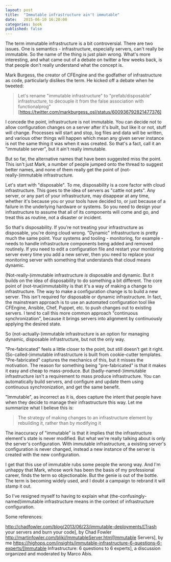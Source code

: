 ```yaml
---
layout: post
title:  "Immutable infrastructure ain't immutable"
date:   2015-06-10 16:20:00
categories: book
published: false
---
```


The term immutable infrastructure is a bit controversial. There are two issues. One is semantics - infrastructure, especially servers, can't really be immutable. So the name of the thing is just plain wrong. What's more interesting, and what came out of a debate on twitter a few weeks back, is that people don't really understand what the concept is.

Mark Burgess, the creator of CFEngine and the godfather of infrastructure as code, particularly dislikes the term. He kicked off a debate when he tweeted:

> Let's rename "immutable infrastructure" to "prefab/disposable" infrastructure, to decouple it from the false association with functionalprog"[https://twitter.com/markburgess_osl/status/600936792821477376]

I concede the point, infrastructure is not immutable. You can decide not to allow configuration changes on a server after it's built, but like it or not, stuff will change. Processes will start and stop, log files and data will be written, and various other things will happen which mean any given server instance is not the same thing it was when it was created. So that's a fact, call it an "immutable server", but it ain't really immutable.

But so far, the alternative names that have been suggested miss the point. This isn't just Mark, a number of people jumped onto the thread to suggest better names, and none of them really get the point of (not-really-)immutable infrastructure.

Let's start with "disposable". To me, disposability is a core factor with cloud infrastructure. This goes to the idea of servers as "cattle not pets". Any server, or any part of your infrastructure, may disappear at any time, whether it's because you or your tools have decided to, or just because of a failure in the underlying hardware or systems. So you need to design your infrastructure to assume that all of its components will come and go, and treat this as routine, not a disaster or incident.

So that's disposability. If you're not treating your infrastructure as disposable, you're doing cloud wrong. "Dynamic" infrastructure is pretty much the same point. Your systems and tooling - monitoring, for example - needs to handle infrastructure components being added and removed routinely. If you need to edit a configuration file and restart your monitoring server every time you add a new server, then you need to replace your monitoring server with something that understands that cloud means dynamic.

(Not-really-)immutable infrastructure _is_ disposable and dynamic. But it builds on the idea of disposability to do something a bit different. The core point of (not-true)immutability is that it's a way of making a change to infrastructure. The way to make a configuration change is to build a new server. This isn't required for disposable or dynamic infrastructure. In fact, the mainstream approach is to use an automated configuration tool like CFEngine, Ansible, Chef, Puppet, etc. to push changes out to existing servers. I tend to call this more common approach "continuous synchronization", because it brings servers into alignment by continuously applying the desired state.

So (not-actually-)immutable infrastructure is an option for managing dynamic, disposable infrastructure, but not the only way.

"Pre-fabricated" feels a little closer to the point, but still doesn't get it right. (So-called-)immutable infrastructure is built from cookie-cutter templates. "Pre-fabricated" captures the mechanics of this, but it misses the motivation. The reason for something being "pre-fabricated" is that it makes it easy and cheap to mass-produce. But (badly-named-)immutable infrastructure isn't a requirement to mass produce infrastructure. You can automatically build servers, and configure and update them using continuous synchronization, and get the same benefit.

"Immutable", as incorrect as it is, does capture the intent that people have when they decide to manage their infrastructure this way. Let me summarize what I believe this is:

> The strategy of making changes to an infrastructure element by rebuilding it, rather than by modifying it

The inaccuracy of "immutable" is that it implies that the infrastructure element's state is never modified. But what we're really talking about is only the server's configuration. With immutable infrastructure, a existing server's configuration is never changed, instead a new instance of the server is created with the new configuration.

I get that this use of immutable rubs some people the wrong way. And I'm unhappy that Mark, whose work has been the basis of my professional career, finds the term so objectionable. But the genie is out of the bottle. The term is becoming widely used, and I doubt a campaign to rebrand it will stamp it out. 

So I've resigned myself to having to explain what (the-confusingly-named)immutable infrastructure means in the context of infrastructure configuration.

Some references:

http://chadfowler.com/blog/2013/06/23/immutable-deployments/[Trash your servers and burn your code], by Chad Fowler
http://martinfowler.com/bliki/ImmutableServer.html[Immutable Servers], by me
https://highops.com/insights/immutable-infrastructure-6-questions-6-experts/[Immutable Infrastructure: 6 questions to 6 experts], a discussion organized and moderated by Marco Abis.




